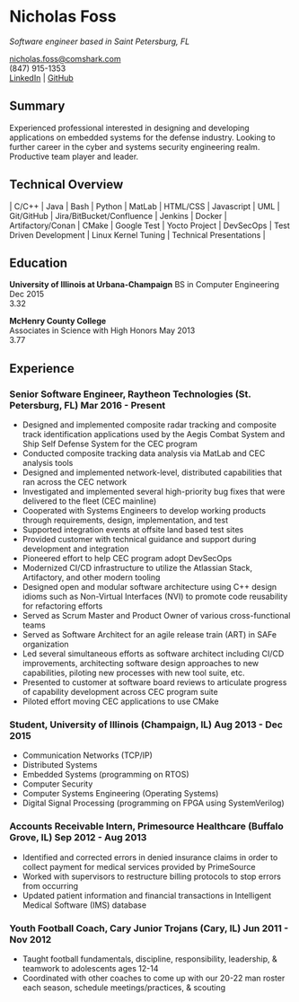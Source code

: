 # Nicholas Foss

_Software engineer based in Saint Petersburg, FL_ <br>

<nicholas.foss@comshark.com>  
(847) 915-1353  
[LinkedIn](https://www.linkedin.com/in/nfoss) | [GitHub](https://github.com/nickfoss32)

## Summary
Experienced professional interested in designing and developing applications on embedded systems for the defense industry. Looking to further career in the cyber and systems security engineering realm. Productive team player and leader.

## Technical Overview
<span>| C/C++ | Java | Bash | Python | MatLab | HTML/CSS | Javascript | UML | Git/GitHub | Jira/BitBucket/Confluence | Jenkins | Docker | Artifactory/Conan | CMake | Google Test | Yocto Project | DevSecOps | Test Driven Development | Linux Kernel Tuning | Technical Presentations |</span>

## Education
**University of Illinois at Urbana-Champaign**
<span>BS in Computer Engineering</span> <span>Dec 2015</span>  
3.32

**McHenry County College**  
<span>Associates in Science with High Honors</span> <span>May 2013</span>  
3.77  

## Experience

### <span>Senior Software Engineer, Raytheon Technologies (St. Petersburg, FL)</span> <span>Mar 2016 - Present</span>
- Designed and implemented composite radar tracking and composite track identification applications used by the Aegis Combat System and Ship Self Defense System for the CEC program
- Conducted composite tracking data analysis via MatLab and CEC analysis tools
- Designed and implemented network-level, distributed capabilities that ran across the CEC network
- Investigated and implemented several high-priority bug fixes that were delivered to the fleet (CEC mainline)
- Cooperated with Systems Engineers to develop working products through requirements, design, implementation, and test
- Supported integration events at offsite land based test sites
- Provided customer with technical guidance and support during development and integration
- Pioneered effort to help CEC program adopt DevSecOps
- Modernized CI/CD infrastructure to utilize the Atlassian Stack, Artifactory, and other modern tooling
- Designed open and modular software architecture using C++ design idioms such as Non-Virtual Interfaces (NVI) to promote code reusability for refactoring efforts
- Served as Scrum Master and Product Owner of various cross-functional teams
- Served as Software Architect for an agile release train (ART) in SAFe organization
- Led several simultaneous efforts as software architect including CI/CD improvements, architecting software design approaches to new capabilities, piloting new processes with new tool suite, etc.
- Presented to customer at software board reviews to articulate progress of capability development across CEC program suite
- Piloted effort moving CEC applications to use CMake

### <span>Student, University of Illinois (Champaign, IL)</span> <span>Aug 2013 - Dec 2015</span>
 - Communication Networks (TCP/IP)
 - Distributed Systems
 - Embedded Systems (programming on RTOS)
 - Computer Security
 - Computer Systems Engineering (Operating Systems)
 - Digital Signal Processing (programming on FPGA using SystemVerilog)

### <span>Accounts Receivable Intern, Primesource Healthcare (Buffalo Grove, IL)</span> <span>Sep 2012 - Aug 2013</span>
 - Identified and corrected errors in denied insurance claims in order to collect payment for medical services provided by PrimeSource
 - Worked with supervisors to restructure billing protocols to stop errors from occurring
 - Updated patient information and financial transactions in Intelligent Medical Software (IMS) database

### <span>Youth Football Coach, Cary Junior Trojans (Cary, IL)</span> <span>Jun 2011 - Nov 2012</span>
- Taught football fundamentals, discipline, responsibility, leadership, & teamwork to adolescents ages 12-14
- Coordinated with other coaches to come up with our 20-22 man roster each season, schedule meetings/practices, & scouting
